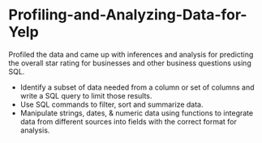 # Profiling-and-Analyzing-Data-for-Yelp
Profiled the data and came up with inferences and analysis for predicting the overall star rating for businesses and other business questions using SQL.

- Identify a subset of data needed from a column or set of columns and write a SQL query to limit those results.
- Use SQL commands to filter, sort and summarize data.
- Manipulate strings, dates, & numeric data using functions to integrate data from different sources into fields with the correct format for analysis.
